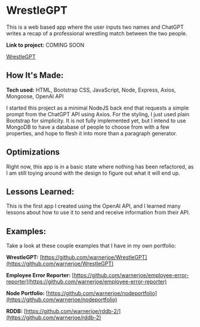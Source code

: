 # WrestleGPT
This is a web based app where the user inputs two names and ChatGPT writes a recap of a professional wrestling match between the two people.

**Link to project:** COMING SOON


[WrestleGPT](http://localhost:3000/images/wrestlegpt.png)

## How It's Made:

**Tech used:** HTML, Bootstrap CSS, JavaScript, Node, Express, Axios, Mongoose, OpenAI API

I started this project as a minimal NodeJS back end that requests a simple prompt from the ChatGPT API using Axios.  For the styling, I just used plain Bootstrap for simplicity. It is not fully implemented yet, but I intend to use MongoDB to have a database of people to choose from with a few properties, and hope to flesh it into more than a paragraph generator.

## Optimizations

Right now, this app is in a basic state where nothing has been refactored, as I am still toying around with the design to figure out what it will end up.

## Lessons Learned:

This is the first app I created using the OpenAI API, and I learned many lessons about how to use it to send and receive information from their API.

## Examples:
Take a look at these couple examples that I have in my own portfolio:

**WrestleGPT:** [https://github.com/warnerjoe/WrestleGPT](https://github.com/warnerjoe/WrestleGPT)

**Employee Error Reporter:** [https://github.com/warnerjoe/employee-error-reporter](https://github.com/warnerjoe/employee-error-reporter)

**Node Portfolio:** [https://github.com/warnerjoe/nodeportfolio](https://github.com/warnerjoe/nodeportfolio)

**RDDB:** [https://github.com/warnerjoe/rddb-2/](https://github.com/warnerjoe/rddb-2)

